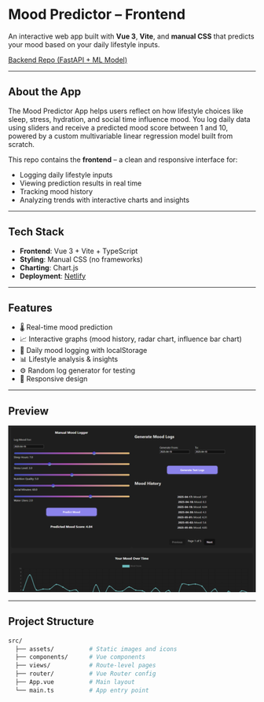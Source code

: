 # Mood Predictor – Frontend

An interactive web app built with **Vue 3**, **Vite**, and **manual CSS** that predicts your mood based on your daily lifestyle inputs.

[Backend Repo (FastAPI + ML Model)](https://github.com/lukitasxue/backend_moodPredPage)

---

## About the App

The Mood Predictor App helps users reflect on how lifestyle choices like sleep, stress, hydration, and social time influence mood. You log daily data using sliders and receive a predicted mood score between 1 and 10, powered by a custom multivariable linear regression model built from scratch.

This repo contains the **frontend** – a clean and responsive interface for:

- Logging daily lifestyle inputs
- Viewing prediction results in real time
- Tracking mood history
- Analyzing trends with interactive charts and insights

---

## Tech Stack

- **Frontend**: Vue 3 + Vite + TypeScript
- **Styling**: Manual CSS (no frameworks)
- **Charting**: Chart.js
- **Deployment**: [Netlify](https://www.netlify.com/)

---

## Features

- 🌡️ Real-time mood prediction
- 📈 Interactive graphs (mood history, radar chart, influence bar chart)
- 📅 Daily mood logging with localStorage
- 📊 Lifestyle analysis & insights
- ⚙️ Random log generator for testing
- 📱 Responsive design

---

## Preview

<img src="./src/assets/moodAppShowcase_2.png" alt="Mood App Screenshot" width="600" />

---

## Project Structure

```bash
src/
  ├── assets/          # Static images and icons
  ├── components/      # Vue components
  ├── views/           # Route-level pages
  ├── router/          # Vue Router config
  ├── App.vue          # Main layout
  └── main.ts          # App entry point
